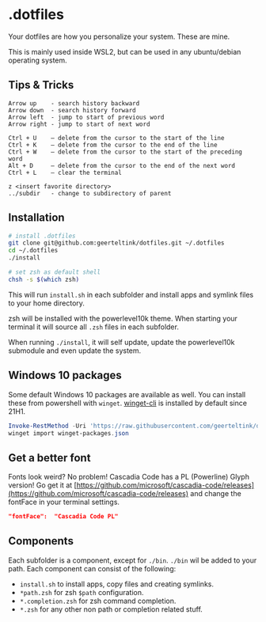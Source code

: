 # .dotfiles

Your dotfiles are how you personalize your system. These are mine.

This is mainly used inside WSL2, but can be used in any ubuntu/debian operating system.

## Tips & Tricks

```text
Arrow up    - search history backward
Arrow down  - search history forward
Arrow left  - jump to start of previous word
Arrow right - jump to start of next word

Ctrl + U    – delete from the cursor to the start of the line
Ctrl + K    – delete from the cursor to the end of the line
Ctrl + W    – delete from the cursor to the start of the preceding word
Alt + D     – delete from the cursor to the end of the next word
Ctrl + L    – clear the terminal

z <insert favorite directory>
../subdir   - change to subdirectory of parent
```

## Installation

```bash
# install .dotfiles
git clone git@github.com:geerteltink/dotfiles.git ~/.dotfiles
cd ~/.dotfiles
./install

# set zsh as default shell
chsh -s $(which zsh)
```

This will run `install.sh` in each subfolder and install apps and symlink files to your home directory.

zsh will be installed with the powerlevel10k theme. When starting your terminal it will source all `.zsh` files in each subfolder.

When running `./install`, it will self update, update the powerlevel10k submodule and even update the system.

## Windows 10 packages

Some default Windows 10 packages are available as well. You can install these from powershell with `winget`.
[winget-cli](https://github.com/microsoft/winget-cli#readme) is installed by default since 21H1.

```powershell
Invoke-RestMethod -Uri 'https://raw.githubusercontent.com/geerteltink/dotfiles/main/winget-packages.json' -OutFile 'winget-packages.json'
winget import winget-packages.json
```

## Get a better font

Fonts look weird? No problem! Cascadia Code has a PL (Powerline) Glyph version! Go get it at [https://github.com/microsoft/cascadia-code/releases](https://github.com/microsoft/cascadia-code/releases) and change the fontFace in your terminal settings.

```json
"fontFace":  "Cascadia Code PL"
```

## Components

Each subfolder is a component, except for `./bin`. `./bin` wil be added to your path.
Each component can consist of the following:

- `install.sh` to install apps, copy files and creating symlinks.
- `*path.zsh` for zsh `$path` configuration.
- `*.completion.zsh` for zsh command completion.
- `*.zsh` for any other non path or completion related stuff.
